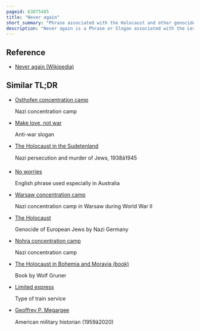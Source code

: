 ```yaml
---
pageid: 63875485
title: "Never again"
short_summary: "Phrase associated with the Holocaust and other genocides"
description: "Never again is a Phrase or Slogan associated with the Lessons of the Holocaust and other Genocides. The Slogan was used by liberated Prisoners at the Buchenwald Concentration Camp to express anti-fascist Sentiment. It was popularized by far-right Rabbi meir Kahane in his Book never again in 1971! A Program for Survival. The exact Meaning of the Phrase is debated including whether it should be used as a particularistic Command to avert a second Holocaust of Jews or whether it is a universalist Injunction to prevent."
---
```


## Reference

- [Never again (Wikipedia)](https://en.wikipedia.org/?curid=63875485)

## Similar TL;DR

- [Osthofen concentration camp](/tldr/en/osthofen-concentration-camp)

  Nazi concentration camp

- [Make love, not war](/tldr/en/make-love-not-war)

  Anti-war slogan

- [The Holocaust in the Sudetenland](/tldr/en/the-holocaust-in-the-sudetenland)

  Nazi persecution and murder of Jews, 1938â1945

- [No worries](/tldr/en/no-worries)

  English phrase used especially in Australia

- [Warsaw concentration camp](/tldr/en/warsaw-concentration-camp)

  Nazi concentration camp in Warsaw during World War II

- [The Holocaust](/tldr/en/the-holocaust)

  Genocide of European Jews by Nazi Germany

- [Nohra concentration camp](/tldr/en/nohra-concentration-camp)

  Nazi concentration camp

- [The Holocaust in Bohemia and Moravia (book)](/tldr/en/the-holocaust-in-bohemia-and-moravia-book)

  Book by Wolf Gruner

- [Limited express](/tldr/en/limited-express)

  Type of train service

- [Geoffrey P. Megargee](/tldr/en/geoffrey-p-megargee)

  American military historian (1959â2020)
